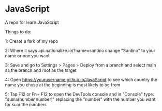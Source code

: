 # JavaScript
A repo for learn JavaScript

Things to do:

1: Create a fork of my repo

2: Where it says api.nationalize.io/?name=santino change "Santino" to your name or one you want

3: Save and go to Settings > Pages > Deploy from a branch and select main as the branch and root as the target

4: Open https://yourusername.github.io/JavaScript to see which country the name you chose at the beginning is most likely to be from

5: Tap F12 or Fn+ F12 to open the DevTools console and in "Console" type: "suma(number,number)" replacing the "number" with the number you want for sum the numbers
